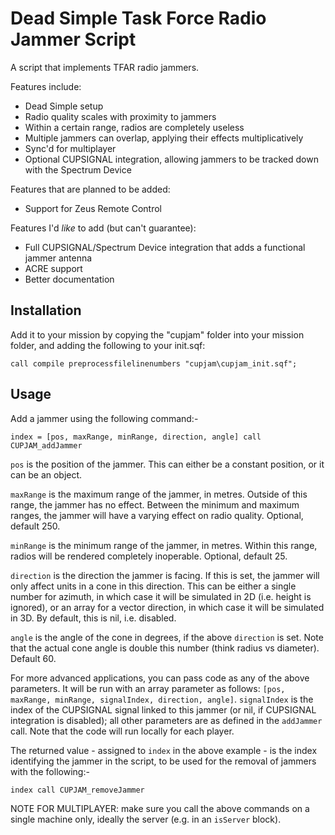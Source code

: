 # Dead Simple Task Force Radio Jammer Script

A script that implements TFAR radio jammers. 

Features include:
- Dead Simple setup
- Radio quality scales with proximity to jammers
- Within a certain range, radios are completely useless
- Multiple jammers can overlap, applying their effects multiplicatively
- Sync'd for multiplayer
- Optional CUPSIGNAL integration, allowing jammers to be tracked down with the Spectrum Device

Features that are planned to be added:
- Support for Zeus Remote Control

Features I'd *like* to add (but can't guarantee):
- Full CUPSIGNAL/Spectrum Device integration that adds a functional jammer antenna
- ACRE support
- Better documentation

## Installation

Add it to your mission by copying the "cupjam" folder into your mission folder, and adding the following to your init.sqf:

`call compile preprocessfilelinenumbers "cupjam\cupjam_init.sqf";`

## Usage

Add a jammer using the following command:- 

`index = [pos, maxRange, minRange, direction, angle] call CUPJAM_addJammer`

`pos` is the position of the jammer. This can either be a constant position, or it can be an object. 

`maxRange` is the maximum range of the jammer, in metres. Outside of this range, the jammer has no effect. Between the minimum and maximum ranges, the jammer will have a varying effect on radio quality. Optional, default 250. 

`minRange` is the minimum range of the jammer, in metres. Within this range, radios will be rendered completely inoperable. Optional, default 25.

`direction` is the direction the jammer is facing. If this is set, the jammer will only affect units in a cone in this direction. This can be either a single number for azimuth, in which case it will be simulated in 2D (i.e. height is ignored), or an array for a vector direction, in which case it will be simulated in 3D. By default, this is nil, i.e. disabled. 

`angle` is the angle of the cone in degrees, if the above `direction` is set. Note that the actual cone angle is double this number (think radius vs diameter). Default 60.

For more advanced applications, you can pass code as any of the above parameters. It will be run with an array parameter as follows: `[pos, maxRange, minRange, signalIndex, direction, angle]`. `signalIndex` is the index of the CUPSIGNAL signal linked to this jammer (or nil, if CUPSIGNAL integration is disabled); all other parameters are as defined in the `addJammer` call. Note that the code will run locally for each player. 

The returned value - assigned to `index` in the above example - is the index identifying the jammer in the script, to be used for the removal of jammers with the following:-

`index call CUPJAM_removeJammer`

NOTE FOR MULTIPLAYER: make sure you call the above commands on a single machine only, ideally the server (e.g. in an `isServer` block). 